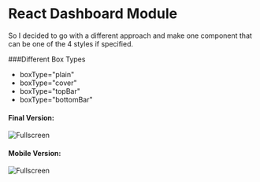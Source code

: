 # React Dashboard Module

So I decided to go with a different approach and make one component that can be one of the 4 styles if specified.

###Different Box Types

- boxType="plain"
- boxType="cover"
- boxType="topBar"
- boxType="bottomBar"


#### Final Version:
![Fullscreen](http://i.imgur.com/ArivrMq.png?1)

#### Mobile Version:
![Fullscreen](http://i.imgur.com/0nkpKM0.png?1)
